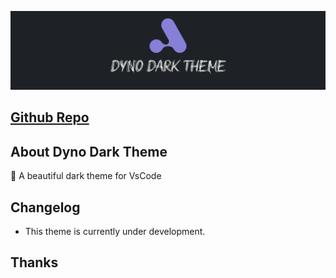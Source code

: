 <p align="center" >
    <img  src="./public/images/banner.png">
</p>

<h2><a href="https://github.com/kodiexp/dyno-dark-theme">Github Repo</a></h2>
<h2>About Dyno Dark Theme</h2>
<p align="left">
    💜 A beautiful dark theme for VsCode
</p> 

<h2>Changelog</h2>

- This theme is currently under development. 

<h2>Thanks</h2>
<p>

</p>